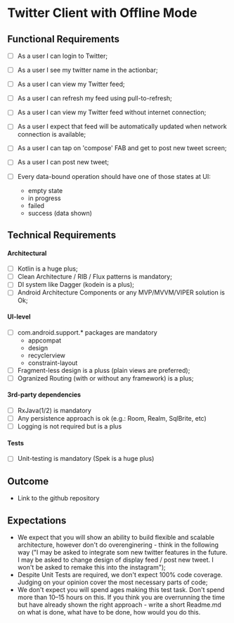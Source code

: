 # Twitter Client with Offline Mode

## Functional Requirements

- [ ] As a user I can login to Twitter;
- [ ] As a user I see my twitter name in the actionbar;
- [ ] As a user I can view my Twitter feed;
- [ ] As a user I can refresh my feed using pull-to-refresh;
- [ ] As a user I can view my Twitter feed without internet connection;
- [ ] As a user I expect that feed will be automatically updated when network connection is available;
- [ ] As a user I can tap on 'compose' FAB and get to post new tweet screen;
- [ ] As a user I can post new tweet;

- [ ] Every data-bound operation should have one of those states at UI: 
  - empty state
  - in progress
  - failed
  - success (data shown)

## Technical Requirements

#### Architectural

- [ ] Kotlin is a huge plus;
- [ ] Clean Architecture / RIB / Flux patterns is mandatory;
- [ ] DI system like Dagger (kodein is a plus);
- [ ] Android Architecture Components or any MVP/MVVM/VIPER solution is Ok;

#### UI-level

- [ ] com.android.support.* packages are mandatory
  - appcompat
  - design
  - recyclerview
  - constraint-layout
- [ ] Fragment-less design is a pluss (plain views are preferred);
- [ ] Ogranized Routing (with or without any framework) is a plus;

#### 3rd-party dependencies

- [ ] RxJava(1/2) is mandatory
- [ ] Any persistence approach is ok (e.g.: Room, Realm, SqlBrite, etc)
- [ ] Logging is not required but is a plus

#### Tests

- [ ] Unit-testing is mandatory (Spek is a huge plus)

## Outcome

- Link to the github repository

## Expectations

- We expect that you will show an ability to build flexible and scalable architecture, however don't do overenginering - think in the following way ("I may be asked to integrate som new twitter features in the future. I may be asked to change design of display feed / post new tweet. I won't be asked to remake this into the instagram");
- Despite Unit Tests are required, we don't expect 100% code coverage. Judging on your opinion cover the most necessary parts of code;
- We don't expect you will spend ages making this test task. Don't spend more than 10–15 hours on this. If you think you are overrunning the time but have already shown the right approach - write a short Readme.md on what is done, what have to be done, how would you do this.
